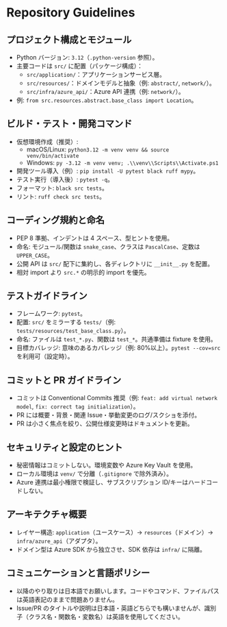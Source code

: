 # Repository Guidelines

## プロジェクト構成とモジュール
- Python バージョン: `3.12`（`.python-version` 参照）。
- 主要コードは `src/` に配置（パッケージ構成）：
  - `src/application/`：アプリケーションサービス層。
  - `src/resources/`：ドメインモデルと抽象（例: `abstract/`, `network/`）。
  - `src/infra/azure_api/`：Azure API 連携（例: `network/`）。
- 例: `from src.resources.abstract.base_class import Location`。

## ビルド・テスト・開発コマンド
- 仮想環境作成（推奨）:
  - macOS/Linux: `python3.12 -m venv venv && source venv/bin/activate`
  - Windows: `py -3.12 -m venv venv; .\\venv\\Scripts\\Activate.ps1`
- 開発ツール導入（例）: `pip install -U pytest black ruff mypy`。
- テスト実行（導入後）: `pytest -q`。
- フォーマット: `black src tests`。
- リント: `ruff check src tests`。

## コーディング規約と命名
- PEP 8 準拠、インデントは 4 スペース、型ヒントを使用。
- 命名: モジュール/関数は `snake_case`、クラスは `PascalCase`、定数は `UPPER_CASE`。
- 公開 API は `src/` 配下に集約し、各ディレクトリに `__init__.py` を配置。
- 相対 import より `src.*` の明示的 import を優先。

## テストガイドライン
- フレームワーク: `pytest`。
- 配置: `src/` をミラーする `tests/`（例: `tests/resources/test_base_class.py`）。
- 命名: ファイルは `test_*.py`、関数は `test_*`。共通準備は fixture を使用。
- 目標カバレッジ: 意味のあるカバレッジ（例: 80%以上）。`pytest --cov=src` を利用可（設定時）。

## コミットと PR ガイドライン
- コミットは Conventional Commits 推奨（例: `feat: add virtual network model`, `fix: correct tag initialization`）。
- PR には概要・背景・関連 Issue・挙動変更のログ/スクショを添付。
- PR は小さく焦点を絞り、公開仕様変更時はドキュメントを更新。

## セキュリティと設定のヒント
- 秘密情報はコミットしない。環境変数や Azure Key Vault を使用。
- ローカル環境は `venv/` で分離（`.gitignore` で除外済み）。
- Azure 連携は最小権限で検証し、サブスクリプション ID/キーはハードコードしない。

## アーキテクチャ概要
- レイヤー構造: `application`（ユースケース）→ `resources`（ドメイン）→ `infra/azure_api`（アダプタ）。
- ドメイン型は Azure SDK から独立させ、SDK 依存は `infra/` に隔離。

## コミュニケーションと言語ポリシー
- 以降のやり取りは日本語でお願いします。コードやコマンド、ファイルパスは英語表記のままで問題ありません。
- Issue/PR のタイトルや説明は日本語・英語どちらでも構いませんが、識別子（クラス名・関数名・変数名）は英語を使用してください。

